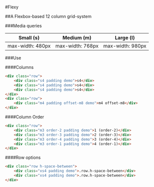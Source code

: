 #Flexy

##A Flexbox-based 12 column grid-system

###Media queries

| Small (s)        | Medium (m)       | Large (l)        |
| ---------------- |:----------------:| -----------------|
| max-width: 480px | max-width: 768px | max-width: 980px |

###Use

####Columns
```html
<div class="row">
	<div class="s4 padding demo">s4</div>
	<div class="s4 padding demo">s4</div>
	<div class="s4 padding demo">s4</div>
</div>
<div class="row">
	<div class="m4 padding offset-m8 demo">m4 offset-m8</div>
</div>
```

####Column Order
```html
<div class="row">
	<div class="m3 order-2 padding demo">1 (order-2)</div>
	<div class="m3 order-3 padding demo">2 (order-3)</div>
	<div class="m3 order-4 padding demo">3 (order-4)</div>
	<div class="m3 order-1 padding demo">4 (order-1)</div>
</div>
```

####Row options
```html
<div class="row h-space-between">
	<div class="xs4 padding demo">.row.h-space-between</div>
	<div class="xs4 padding demo">.row.h-space-between</div>
</div>
```